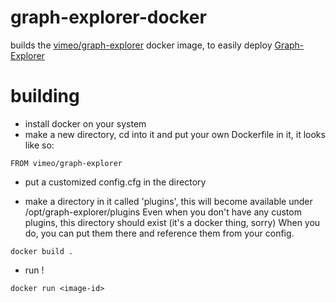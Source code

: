 # graph-explorer-docker

builds the [vimeo/graph-explorer](https://registry.hub.docker.com/u/vimeo/graph-explorer) docker image,
to easily deploy [Graph-Explorer](http://vimeo.github.io/graph-explorer/)

# building

* install docker on your system
* make a new directory, cd into it and put your own Dockerfile in it, it looks like so:

```
FROM vimeo/graph-explorer
```

* put a customized config.cfg in the directory

* make a directory in it called 'plugins', this will become available under /opt/graph-explorer/plugins
  Even when you don't have any custom plugins, this directory should exist (it's a docker thing, sorry)
  When you do, you can put them there and reference them from your config.

```
docker build .
```

* run !

```
docker run <image-id>
```

